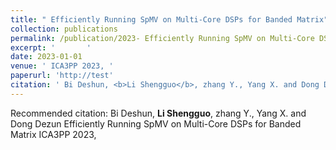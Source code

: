 ```yaml
---
title: " Efficiently Running SpMV on Multi-Core DSPs for Banded Matrix"
collection: publications
permalink: /publication/2023- Efficiently Running SpMV on Multi-Core DSPs for Banded Matrix
excerpt: '       '
date: 2023-01-01
venue: ' ICA3PP 2023, '
paperurl: 'http://test'
citation: ' Bi Deshun, <b>Li Shengguo</b>, zhang Y., Yang X. and Dong Dezun  Efficiently Running SpMV on Multi-Core DSPs for Banded Matrix ICA3PP 2023,  '
---
```



Recommended citation:  Bi Deshun, <b>Li Shengguo</b>, zhang Y., Yang X. and Dong Dezun  Efficiently Running SpMV on Multi-Core DSPs for Banded Matrix ICA3PP 2023,  